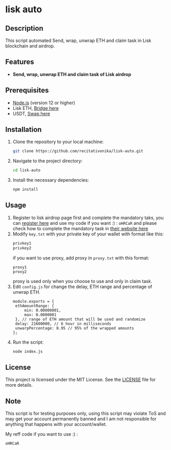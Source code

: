 # lisk auto

## Description
This script automated Send, wrap, unwrap ETH and claim task in Lisk blockchain and airdrop.

## Features
- **Send, wrap, unwrap ETH and claim task of Lisk airdrop**

## Prerequisites
- [Node.js](https://nodejs.org/) (version 12 or higher)
- Lisk ETH, [Bridge here](https://www.relay.link/bridge/lisk?fromChainId=1)
- USDT, [Swap here](https://oku.trade/?inputChain=lisk&inToken=0x0000000000000000000000000000000000000000&outToken=0x05D032ac25d322df992303dCa074EE7392C117b9&outTokenAmount=%220.0002593012318621867%22&inTokenAmount=%220.0002593012318621867%22)

## Installation

1. Clone the repository to your local machine:
   ```bash
   git clone https://github.com/recitativonika/lisk-auto.git
   ```
2. Navigate to the project directory:
   ```bash
   cd lisk-auto
   ```
3. Install the necessary dependencies:
   ```bash
   npm install
   ```

## Usage
1. Register to lisk airdrop page first and complete the mandatory taks, you can [register here](https://portal.lisk.com/airdrop) and use my code if you want :) : `oHRCaR` and please check how to complete the mandatory task in [their website here](https://lisk.com/blog/posts/lisk-lsk-airdrop/)
2. Modify `key.txt` with your private key of your wallet with format like this:
   ```bash
   privkey1
   privkey2
   ```
   if you want to use proxy, add proxy in `proxy.txt` with this format:
   ```
   proxy1
   proxy2
   ```
   proxy is used only when you choose to use and only in claim task.
4. Edit `config.js` for change the delay, ETH range and percentage of unwrap ETH.
   ```
   module.exports = {
    ethAmountRange: {
        min: 0.00000001,
        max: 0.0000001
    }, // range of ETH amount that will be used and randomize
    delay: 21600000, // 6 hour in milliseconds
    unwarpPercentage: 0.95 // 95% of the wrapped amounts
   };
   ```
5. Run the script:
   ```bash
   node index.js
   ```

## License
This project is licensed under the MIT License. See the [LICENSE](LICENSE) file for more details.

## Note
This script is for testing purposes only, using this script may violate ToS and may get your account permanently banned and I am not responsible for anything that happens with your account/wallet.

My reff code if you want to use :) :
```bash
oHRCaR
```
